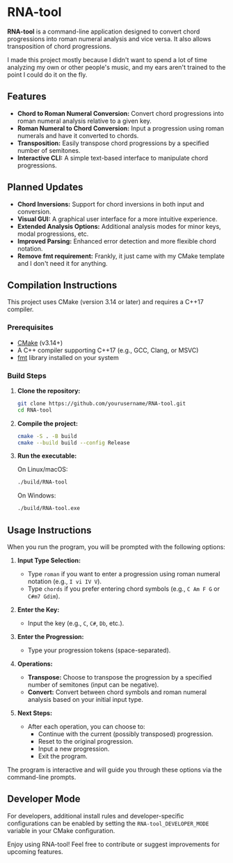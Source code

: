 # RNA-tool

**RNA-tool** is a command-line application designed to convert chord progressions into roman numeral analysis and vice versa. It also allows transposition of chord progressions. 

I made this project mostly because I didn't want to spend a lot of time analyzing my own or other people's music, and my ears aren't trained to the point I could do it on the fly.

## Features

- **Chord to Roman Numeral Conversion:** Convert chord progressions into roman numeral analysis relative to a given key.
- **Roman Numeral to Chord Conversion:** Input a progression using roman numerals and have it converted to chords.
- **Transposition:** Easily transpose chord progressions by a specified number of semitones.
- **Interactive CLI:** A simple text-based interface to manipulate chord progressions.

## Planned Updates

- **Chord Inversions:** Support for chord inversions in both input and conversion.
- **Visual GUI:** A graphical user interface for a more intuitive experience.
- **Extended Analysis Options:** Additional analysis modes for minor keys, modal progressions, etc.
- **Improved Parsing:** Enhanced error detection and more flexible chord notation.
- **Remove fmt requirement:** Frankly, it just came with my CMake template and I don't need it for anything.

## Compilation Instructions

This project uses CMake (version 3.14 or later) and requires a C++17 compiler.

### Prerequisites

- [CMake](https://cmake.org/) (v3.14+)
- A C++ compiler supporting C++17 (e.g., GCC, Clang, or MSVC)
- [fmt](https://github.com/fmtlib/fmt) library installed on your system

### Build Steps

1. **Clone the repository:**

   ```bash
   git clone https://github.com/yourusername/RNA-tool.git
   cd RNA-tool
   ```
   
2. **Compile the project:**

   ```bash
   cmake -S . -B build
   cmake --build build --config Release
   ```

3. **Run the executable:**

   On Linux/macOS:
   ```bash
   ./build/RNA-tool
   ```
   On Windows:
   ```bash
   ./build/RNA-tool.exe
   ```

## Usage Instructions

When you run the program, you will be prompted with the following options:

1. **Input Type Selection:**
   - Type `roman` if you want to enter a progression using roman numeral notation (e.g., `I vi IV V`).
   - Type `chords` if you prefer entering chord symbols (e.g., `C Am F G` or `C#m7 Gdim`).

2. **Enter the Key:**
   - Input the key (e.g., `C`, `C#`, `Db`, etc.).

3. **Enter the Progression:**
   - Type your progression tokens (space-separated).

4. **Operations:**
   - **Transpose:** Choose to transpose the progression by a specified number of semitones (input can be negative).
   - **Convert:** Convert between chord symbols and roman numeral analysis based on your initial input type.

5. **Next Steps:**
   - After each operation, you can choose to:
     - Continue with the current (possibly transposed) progression.
     - Reset to the original progression.
     - Input a new progression.
     - Exit the program.

The program is interactive and will guide you through these options via the command-line prompts.

## Developer Mode

For developers, additional install rules and developer-specific configurations can be enabled by setting the `RNA-tool_DEVELOPER_MODE` variable in your CMake configuration.

Enjoy using RNA-tool! Feel free to contribute or suggest improvements for upcoming features.


